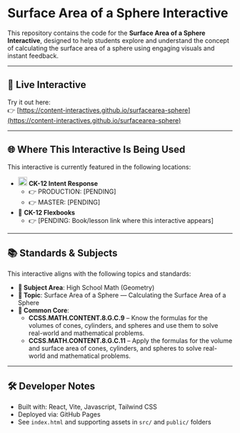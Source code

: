 # Surface Area of a Sphere Interactive

This repository contains the code for the **Surface Area of a Sphere Interactive**, designed to help students explore and understand the concept of calculating the surface area of a sphere using engaging visuals and instant feedback.

---

## 🔗 Live Interactive

Try it out here:  
👉 [https://content-interactives.github.io/surfacearea-sphere](https://content-interactives.github.io/surfacearea-sphere)

---

## 🌐 Where This Interactive Is Being Used

This interactive is currently featured in the following locations:

- <img width="20" height="20" alt="image" src="https://github.com/user-attachments/assets/5d12571f-8e12-4441-98ab-c0bc94069a96" /> **CK-12 Intent Response**  
  - 👉 PRODUCTION: [PENDING]  
  - 👉 MASTER: [PENDING]
- 📘 **CK-12 Flexbooks**  
  - 👉 [PENDING: Book/lesson link where this interactive appears]

---

## 📚 Standards & Subjects

This interactive aligns with the following topics and standards:

- **📂 Subject Area**: High School Math (Geometry)  
- **🧮 Topic**: Surface Area of a Sphere — Calculating the Surface Area of a Sphere  
- **📏 Common Core**:  
  - **CCSS.MATH.CONTENT.8.G.C.9** – Know the formulas for the volumes of cones, cylinders, and spheres and use them to solve real-world and mathematical problems.  
  - **CCSS.MATH.CONTENT.8.G.C.11** – Apply the formulas for the volume and surface area of cones, cylinders, and spheres to solve real-world and mathematical problems.

---

## 🛠️ Developer Notes

- Built with: React, Vite, Javascript, Tailwind CSS  
- Deployed via: GitHub Pages  
- See `index.html` and supporting assets in `src/` and `public/` folders
